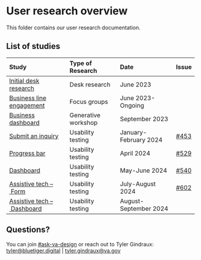 # User research overview

This folder contains our user research documentation.

## List of studies

|Study|Type of Research|Date|Issue|
|:--|:--|:--|:--|
|[Initial desk research](https://github.com/department-of-veterans-affairs/va.gov-team/blob/master/products/ask-va/design/User%20research/Notes/Initial%20desk%20research.md)|Desk research|June 2023||
|[Business line engagement](https://github.com/department-of-veterans-affairs/va.gov-team/tree/master/products/ask-va/design/User%20research/Business%20line%20engagement)|Focus groups|June 2023-Ongoing||
|[Business dashboard](https://github.com/department-of-veterans-affairs/va.gov-team/tree/master/products/ask-va/design/User%20research/09-2023%20SCO%20dashboard%20workshop)|Generative workshop|September 2023||
|[Submit an inquiry](https://github.com/department-of-veterans-affairs/va.gov-team/tree/master/products/ask-va/design/User%20research/01-2024%20Submit%20an%20inquiry)|Usability testing|January-February 2024|[#453](https://github.com/department-of-veterans-affairs/va.gov-research-repository/issues/453)|
|[Progress bar](https://github.com/department-of-veterans-affairs/va.gov-team/tree/master/products/ask-va/design/User%20research/04-2024%20Progress%20bar)|Usability testing|April 2024|[#529](https://github.com/department-of-veterans-affairs/va.gov-research-repository/issues/529)|
|[Dashboard](https://github.com/department-of-veterans-affairs/va.gov-team/tree/master/products/ask-va/design/User%20research/05-2024%20Dashboard)|Usability testing|May-June 2024|[#540](https://github.com/department-of-veterans-affairs/va.gov-research-repository/issues/540)|
|[Assistive tech – Form](https://github.com/department-of-veterans-affairs/va.gov-team/tree/master/products/ask-va/design/User%20research/07-2024%20Assistive%20tech)|Usability testing|July-August 2024|[#602](https://github.com/department-of-veterans-affairs/va.gov-research-repository/issues/602)|
|[Assistive tech – Dashboard](https://github.com/department-of-veterans-affairs/va.gov-team/tree/master/products/ask-va/design/User%20research/07-2024%20Assistive%20tech)|Usability testing|August-September 2024||

## Questions?

You can join [#ask-va-design](https://dsva.slack.com/archives/C06QUGXJD8R) or reach out to Tyler Gindraux: tyler@bluetiger.digital | tyler.gindraux@va.gov
